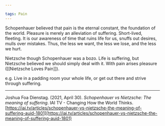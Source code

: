 ```yaml
---

tags: Pain
---
```


Schopenhauer believed that pain is the eternal constant, the foundation of the world. Pleasure is merely an alleviation of suffering. Short-lived, fleeting. It is our awareness of time that ruins life for us, snuffs out desires, mulls over mistakes. Thus, the less we want, the less we lose, and the less we hurt.

Nietzsche though Schopenhauer was a bozo. Life is suffering, but Nietzsche believed we should simply deal with it. With pain arises pleasure ([[Nietzsche Loves Pain]]).

e.g. Live in a padding room your whole life, or get out there and strive through suffering.

---

Joshua Foa Dienstag. (2021, April 30). _Schopenhauer vs Nietzsche: The meaning of suffering_. IAI TV - Changing How the World Thinks. [https://iai.tv/articles/schopenhauer-vs-nietzsche-the-meaning-of-suffering-auid-1801](https://iai.tv/articles/schopenhauer-vs-nietzsche-the-meaning-of-suffering-auid-1801)